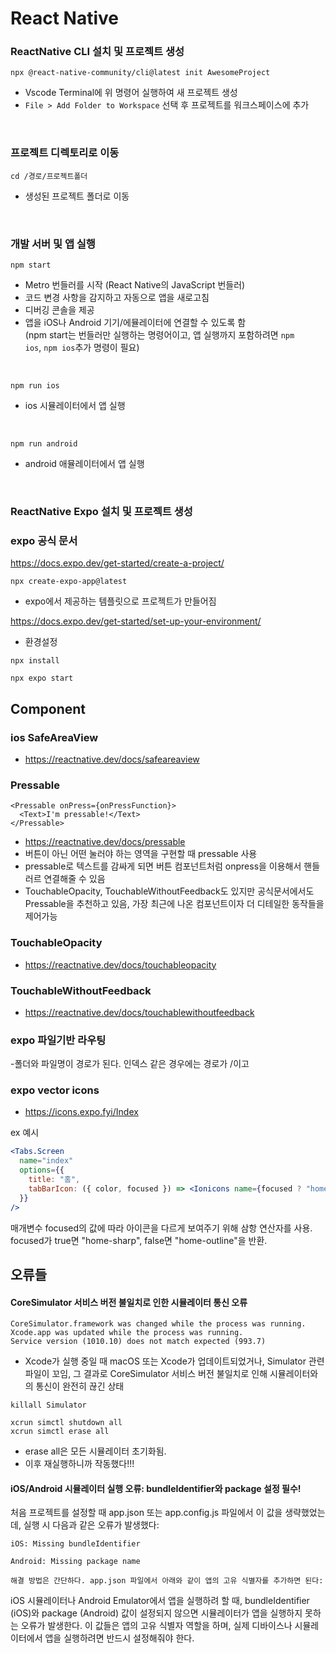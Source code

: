 # React Native

### ReactNative CLI 설치 및 프로젝트 생성

```shell
npx @react-native-community/cli@latest init AwesomeProject
```

- Vscode Terminal에 위 명령어 실행하여 새 프로젝트 생성 <br>
- <code>File > Add Folder to Workspace</code> 선택 후 프로젝트를 워크스페이스에 추가

<br>

### 프로젝트 디렉토리로 이동

```shell
cd /경로/프로젝트폴더
```

- 생성된 프로젝트 폴더로 이동

<br>

### 개발 서버 및 앱 실행

```shell
npm start
```

- Metro 번들러를 시작 (React Native의 JavaScript 번들러)
- 코드 변경 사항을 감지하고 자동으로 앱을 새로고침
- 디버깅 콘솔을 제공
- 앱을 iOS나 Android 기기/에뮬레이터에 연결할 수 있도록 함 <br>
  (npm start는 번들러만 실행하는 명령어이고, 앱 실행까지 포함하려면 <code>npm ios</code>, <code>npm ios</code>추가 명령이 필요)

<br>

```shell
npm run ios
```

- ios 시뮬레이터에서 앱 실행

<br>

```shell
npm run android
```

- android 애뮬레이터에서 앱 실행

<br>

### ReactNative Expo 설치 및 프로젝트 생성

### expo 공식 문서

https://docs.expo.dev/get-started/create-a-project/

```shell
npx create-expo-app@latest
```

- expo에서 제공하는 템플릿으로 프로젝트가 만들어짐

https://docs.expo.dev/get-started/set-up-your-environment/

- 환경설정

```shell
npx install
```

```shell
npx expo start
```

## Component

### ios SafeAreaView

- https://reactnative.dev/docs/safeareaview

### Pressable

```tsx
<Pressable onPress={onPressFunction}>
  <Text>I'm pressable!</Text>
</Pressable>
```

- https://reactnative.dev/docs/pressable
- 버튼이 아닌 어떤 눌러야 하는 영역을 구현할 때 pressable 사용
- pressable로 텍스트를 감싸게 되면 버튼 컴포넌트처럼 onpress을 이용해서 핸들러르 연결해줄 수 있음
- TouchableOpacity, TouchableWithoutFeedback도 있지만 공식문서에서도 Pressable을 추천하고 있음, 가장 최근에 나온 컴포넌트이자 더 디테일한 동작들을 제어가능

### TouchableOpacity

- https://reactnative.dev/docs/touchableopacity

### TouchableWithoutFeedback

- https://reactnative.dev/docs/touchablewithoutfeedback

### expo 파일기반 라우팅

-폴더와 파일명이 경로가 된다. 인덱스 같은 경우에는 경로가 /이고

### expo vector icons

- https://icons.expo.fyi/Index

ex 예시

```jsx
<Tabs.Screen
  name="index"
  options={{
    title: "홈",
    tabBarIcon: ({ color, focused }) => <Ionicons name={focused ? "home-sharp" : "home-outline"} size={24} color={color} />,
  }}
/>
```

매개변수 focused의 값에 따라 아이콘을 다르게 보여주기 위해 삼항 연산자를 사용. focused가 true면 "home-sharp", false면 "home-outline"을 반환.

## 오류들

#### CoreSimulator 서비스 버전 불일치로 인한 시뮬레이터 통신 오류

```shell
CoreSimulator.framework was changed while the process was running.
Xcode.app was updated while the process was running.
Service version (1010.10) does not match expected (993.7)
```

- Xcode가 실행 중일 때 macOS 또는 Xcode가 업데이트되었거나, Simulator 관련 파일이 꼬임, 그 결과로 CoreSimulator 서비스 버전 불일치로 인해 시뮬레이터와의 통신이 완전히 끊긴 상태

```shell
killall Simulator

xcrun simctl shutdown all
xcrun simctl erase all
```

- erase all은 모든 시뮬레이터 초기화됨.
- 이후 재실행하니까 작동했다!!!

#### iOS/Android 시뮬레이터 실행 오류: bundleIdentifier와 package 설정 필수!

처음 프로젝트를 설정할 때 app.json 또는 app.config.js 파일에서 이 값을 생략했었는데, 실행 시 다음과 같은 오류가 발생했다:

```shell
iOS: Missing bundleIdentifier

Android: Missing package name

해결 방법은 간단하다. app.json 파일에서 아래와 같이 앱의 고유 식별자를 추가하면 된다:
```

iOS 시뮬레이터나 Android Emulator에서 앱을 실행하려 할 때, bundleIdentifier (iOS)와 package (Android) 값이 설정되지 않으면 시뮬레이터가 앱을 실행하지 못하는 오류가 발생한다. 이 값들은 앱의 고유 식별자 역할을 하며, 실제 디바이스나 시뮬레이터에서 앱을 실행하려면 반드시 설정해줘야 한다.
